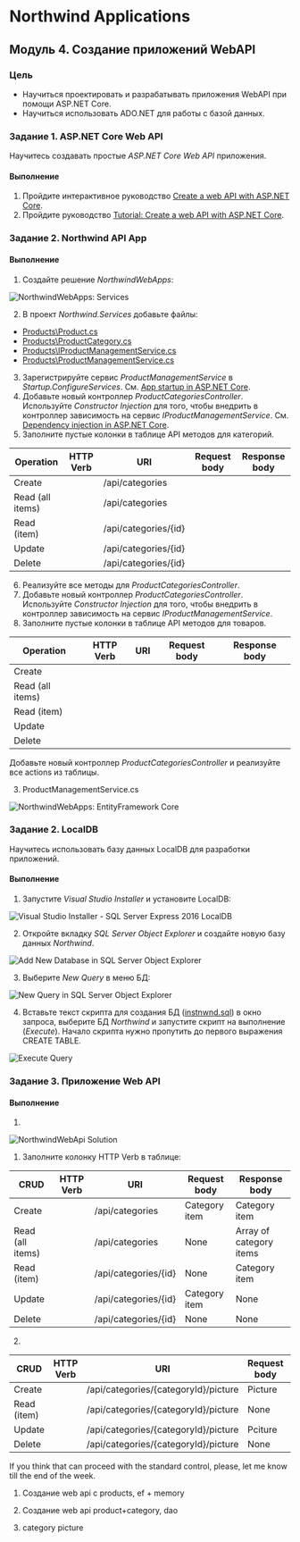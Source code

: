 # Northwind Applications

## Модуль 4. Создание приложений WebAPI

### Цель

* Научиться проектировать и разрабатывать приложения WebAPI при помощи ASP.NET Core.
* Научиться использовать ADO.NET для работы с базой данных.


### Задание 1. ASP.NET Core Web API

Научитесь создавать простые _ASP.NET Core Web API_ приложения.

#### Выполнение

1. Пройдите интерактивное руководство [Create a web API with ASP.NET Core](https://docs.microsoft.com/en-us/learn/modules/build-web-api-net-core/).
2. Пройдите руководство [Tutorial: Create a web API with ASP.NET Core](https://docs.microsoft.com/en-us/aspnet/core/tutorials/first-web-api).


### Задание 2. Northwind API App

#### Выполнение

1. Создайте решение _NorthwindWebApps_:

![NorthwindWebApps: Services](northwindwebapps-services.png)

2. В проект _Northwind.Services_ добавьте файлы:

* [Products\Product.cs](NorthwindWebApps\Northwind.Services\Products\Product.cs)
* [Products\ProductCategory.cs](\NorthwindWebApps\Northwind.Services\Products\ProductCategory.cs)
* [Products\IProductManagementService.cs](\NorthwindWebApps\Northwind.Services\Products\IProductManagementService.cs)
* [Products\ProductManagementService.cs](\NorthwindWebApps\Northwind.Services\Products\ProductManagementService.cs)

3. Зарегистрируйте сервис _ProductManagementService_ в _Startup.ConfigureServices_. См. [App startup in ASP.NET Core](https://docs.microsoft.com/en-us/aspnet/core/fundamentals/startup).
4. Добавьте новый контроллер _ProductCategoriesController_. Используйте _Constructor Injection_ для того, чтобы внедрить в контроллер зависимость на сервис _IProductManagementService_. См. [Dependency injection in ASP.NET Core](https://docs.microsoft.com/en-us/aspnet/core/fundamentals/dependency-injection).
5. Заполните пустые колонки в таблице API методов для категорий.

| Operation        | HTTP Verb | URI                  | Request body | Response body |
| ---------------- | --------- | -------------------- | ------------ |  ------------ |
| Create           |           | /api/categories      |              |               |
| Read (all items) |           | /api/categories      |              |               |
| Read (item)      |           | /api/categories/{id} |              |               |
| Update           |           | /api/categories/{id} |              |               |
| Delete           |           | /api/categories/{id} |              |               |

6. Реализуйте все методы для _ProductCategoriesController_.
7. Добавьте новый контроллер _ProductCategoriesController_. Используйте _Constructor Injection_ для того, чтобы внедрить в контроллер зависимость на сервис _IProductManagementService_.
8. Заполните пустые колонки в таблице API методов для товаров.

| Operation        | HTTP Verb | URI                  | Request body | Response body |
| ---------------- | --------- | -------------------- | ------------ | ------------- |
| Create           |           |                      |              |               |
| Read (all items) |           |                      |              |               |
| Read (item)      |           |                      |              |               |
| Update           |           |                      |              |               |
| Delete           |           |                      |              |               |

Добавьте новый контроллер _ProductCategoriesController_ и реализуйте все actions из таблицы.

3. ProductManagementService.cs

![NorthwindWebApps: EntityFramework Core](northwind-webapi-entityframeworkcore.png)



### Задание 2. LocalDB

Научитесь использовать базу данных LocalDB для разработки приложений.

#### Выполнение

1. Запустите _Visual Studio Installer_ и установите LocalDB:

![Visual Studio Installer - SQL Server Express 2016 LocalDB](visual-studio-install-localdb.png)

2. Откройте вкладку _SQL Server Object Explorer_ и создайте новую базу данных _Northwind_.

![Add New Database in SQL Server Object Explorer](visual-studio-sql-server-object-explorer-add-new.png)

3. Выберите _New Query_ в меню БД:

![New Query in SQL Server Object Explorer](visual-studio-new-query.png)

4. Вставьте текст скрипта для создания БД ([instnwnd.sql](https://github.com/microsoft/sql-server-samples/tree/master/samples/databases/northwind-pubs)) в окно запроса, выберите БД _Northwind_ и запустите скрипт на выполнение (_Execute_). Начало скрипта нужно пропутить до первого выражения CREATE TABLE.

![Execute Query](visual-studio-execute-query.png)


### Задание 3. Приложение Web API

#### Выполнение

1. 

![NorthwindWebApi Solution](northwind-webapi-solution.png)

1. Заполните колонку HTTP Verb в таблице:

| CRUD             | HTTP Verb | URI                  | Request body  | Response body           |
| ---------------- | --------- | -------------------- | ------------- | ----------------------- |
| Create           |           | /api/categories      | Category item | Category item           |
| Read (all items) |           | /api/categories      | None          | Array of category items |
| Read (item)      |           | /api/categories/{id} | None          | Category item           |
| Update           |           | /api/categories/{id} | Category item | None                    |
| Delete           |           | /api/categories/{id} | None          | None                    |


2. 

| CRUD             | HTTP Verb | URI                                  | Request body  | Response body           |
| ---------------- | --------- | ------------------------------------ | ------------- | ----------------------- |
| Create           |           | /api/categories/{categoryId}/picture | Picture       | None                    |
| Read (item)      |           | /api/categories/{categoryId}/picture | None          | Picture                 |
| Update           |           | /api/categories/{categoryId}/picture | Pciture       | None                    |
| Delete           |           | /api/categories/{categoryId}/picture | None          | None                    |


If you think that can proceed with the standard control, please, let me know till the end of the week.

1. Создание web api с products, ef + memory

2. Создание web api product+category, dao

3. category picture